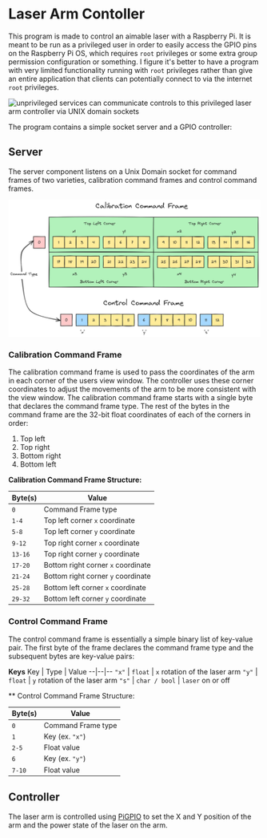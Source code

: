 # Laser Arm Contoller

This program is made to control an aimable laser with a Raspberry Pi. It is
meant to be run as a privileged user in order to easily access the GPIO pins on
the Raspberry Pi OS, which requires `root` privileges or some extra group 
permission configuration or something. I figure it's better to have a program
with very limited functionality running with `root` privileges rather than
give an entire application that clients can potentially connect to via the
internet `root` privileges.

![unprivileged services can communicate controls to this privileged laser arm 
controller via UNIX domain sockets](docs/media/gist.png)

The program contains a simple socket server and a GPIO controller:

## Server

The server component listens on a Unix Domain socket for command frames of two varieties, calibration command frames and control command frames.

![command frames diagram](docs/media/cmd_frame.png)

### Calibration Command Frame

The calibration command frame is used to pass the coordinates of the arm in each corner of the users view window. The controller uses these corner coordinates to adjust the movements of the arm to be more consistent with the view window. The calibration command frame starts with a single byte that declares the command frame type. The rest of the bytes in the command frame are the 32-bit float coordinates of each of the corners in order:

1. Top left
2. Top right
3. Bottom right
4. Bottom left

**Calibration Command Frame Structure:**

Byte(s) | Value
--|--
`0` | Command Frame type
`1-4` | Top left corner `x` coordinate
`5-8` | Top left corner `y` coordinate
`9-12` | Top right corner `x` coordinate
`13-16` | Top right corner `y` coordinate
`17-20` | Bottom right corner `x` coordinate
`21-24` | Bottom right corner `y` coordinate
`25-28` | Bottom left corner `x` coordinate
`29-32` | Bottom left corner `y` coordinate

### Control Command Frame

The control command frame is essentially a simple binary list of key-value pair. The first byte of the frame declares the command frame type and the subsequent bytes are key-value pairs:

**Keys**
Key | Type | Value
--|--|--
`"x"` | `float` | `x` rotation of the laser arm
`"y"` | `float` | `y` rotation of the laser arm
`"s"` | `char / bool` | `laser` on or off

** Control Command Frame Structure:

Byte(s) | Value
--|--
`0` | Command Frame type
`1` | Key (ex. `"x"`)
`2-5` | Float value
`6` | Key (ex. `"y"`)
`7-10` | Float value

## Controller

The laser arm is controlled using [PiGPIO](https://github.com/fivdi/pigpio) to
set the X and Y position of the arm and the power state of the laser on the arm.

